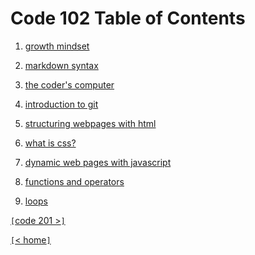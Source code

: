 # Code 102 Table of Contents

1. [growth mindset](growthMindset.md)

2. [markdown syntax](markdown.md)

3. [the coder's computer](console.md)

4. [introduction to git](gitIntro.md)

5. [structuring webpages with html](HTML.md)

6. [what is css?](css.md)

7. [dynamic web pages with javascript](javascript.md)

8. [functions and operators](functions.md)

9. [loops](loops.md)

[`[`code 201 >`]`](code201.md)

[`[`< home`]`](README.md)